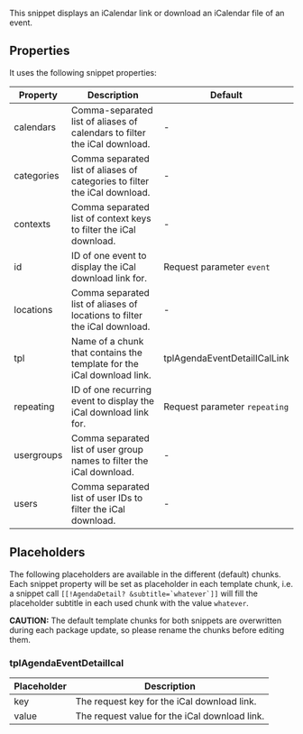 This snippet displays an iCalendar link or download an iCalendar file of an event.

## Properties

It uses the following snippet properties:

Property | Description | Default
---------|-------------|--------
calendars | Comma-separated list of aliases of calendars to filter the iCal download. | -
categories | Comma separated list of aliases of categories to filter the iCal download. | -
contexts | Comma separated list of context keys to filter the iCal download. | -
id | ID of one event to display the iCal download link for. | Request parameter `event`
locations | Comma separated list of aliases of locations to filter the iCal download. | -
tpl | Name of a chunk that contains the template for the iCal download link. | tplAgendaEventDetailICalLink
repeating | ID of one recurring event to display the iCal download link for. | Request parameter `repeating`
usergroups | Comma separated list of user group names to filter the iCal download. | -
users | Comma separated list of user IDs to filter the iCal download. | -

## Placeholders

The following placeholders are available in the different (default) chunks. Each
snippet property will be set as placeholder in each template chunk, i.e. a
snippet call ```[[!AgendaDetail? &subtitle=`whatever`]]``` will fill the
placeholder subtitle in each used chunk with the value `whatever`.

**CAUTION:** The default template chunks for both snippets are overwritten
during each package update, so please rename the chunks before editing them.

### tplAgendaEventDetailIcal

Placeholder | Description
------------|------------
key | The request key for the iCal download link.
value | The request value for the iCal download link.
